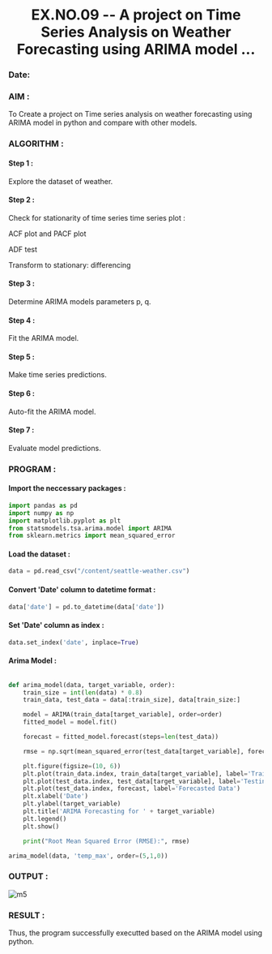 <H1 ALIGN =CENTER> EX.NO.09 --  A project on Time Series Analysis on Weather Forecasting using ARIMA model ...</H1>

### Date: 

### AIM :

To Create a project on Time series analysis on weather forecasting using ARIMA model in python and compare with other models.

### ALGORITHM :

#### Step 1 : 

Explore the dataset of weather.

#### Step 2 : 

Check for stationarity of time series time series plot :

   ACF plot and PACF plot
   
   ADF test
   
   Transform to stationary: differencing
   
#### Step 3 : 

Determine ARIMA models parameters p, q.

#### Step 4 : 

Fit the ARIMA model.

#### Step 5 :

Make time series predictions.

#### Step 6 : 

Auto-fit the ARIMA model.

#### Step 7 : 

Evaluate model predictions.

### PROGRAM :

#### Import the neccessary packages :

```python
import pandas as pd
import numpy as np
import matplotlib.pyplot as plt
from statsmodels.tsa.arima.model import ARIMA
from sklearn.metrics import mean_squared_error
```

#### Load the dataset :

```python
data = pd.read_csv("/content/seattle-weather.csv")
```

#### Convert 'Date' column to datetime format :

```python
data['date'] = pd.to_datetime(data['date'])
```

#### Set 'Date' column as index :

```python
data.set_index('date', inplace=True)
```

#### Arima Model :

```python

def arima_model(data, target_variable, order):
    train_size = int(len(data) * 0.8)
    train_data, test_data = data[:train_size], data[train_size:]

    model = ARIMA(train_data[target_variable], order=order)
    fitted_model = model.fit()

    forecast = fitted_model.forecast(steps=len(test_data))

    rmse = np.sqrt(mean_squared_error(test_data[target_variable], forecast))

    plt.figure(figsize=(10, 6))
    plt.plot(train_data.index, train_data[target_variable], label='Training Data')
    plt.plot(test_data.index, test_data[target_variable], label='Testing Data')
    plt.plot(test_data.index, forecast, label='Forecasted Data')
    plt.xlabel('Date')
    plt.ylabel(target_variable)
    plt.title('ARIMA Forecasting for ' + target_variable)
    plt.legend()
    plt.show()

    print("Root Mean Squared Error (RMSE):", rmse)

arima_model(data, 'temp_max', order=(5,1,0))

```

### OUTPUT :
![m5](https://github.com/Vishwarathinam/TSA_EXP9/assets/95266350/c57f61c4-d2ed-487b-bcfa-0a0e670104e3)


### RESULT :

Thus, the program successfully executted based on the ARIMA model using python.
